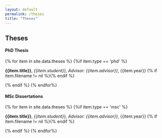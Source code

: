 ```yaml
---
layout: default
permalink: /theses
title: "Theses"
---
```


## Theses


<div class="panel panel-default">
<div class="panel-heading">
      <h4 class="panel-title">PhD Thesis</h4>
    </div>
<div class="panel-body">
{% for item in site.data.theses %}
{%if item.type == 'phd' %}
<div>
<p><strong>{{item.title}}</strong>, <em>{{item.student}}, Advisor: {{item.advisor}}</em>, {{item.year}} 
{% if item.filename != nil %}<a href="{{item.filename}}"><span class="glyphicon glyphicon-download-alt" aria-hidden="true"></span></a>{% endif %}
</p>
</div>
{% endif %}
{% endfor%}
</div>
</div>

<div class="panel panel-default">
<div class="panel-heading">
      <h4 class="panel-title">MSc Dissertations</h4>
    </div>
<div class="panel-body">
{% for item in site.data.theses %}
{%if item.type == 'msc' %}
<div>
<p><strong>{{item.title}}</strong>, <em>{{item.student}}, Advisor: {{item.advisor}}</em>, {{item.year}} 
{% if item.filename != nil %}<a href="{{item.filename}}"><span class="glyphicon glyphicon-download-alt" aria-hidden="true"></span></a>{% endif %}
</p>
</div>
{% endif %}
{% endfor%}
</div>
</div>